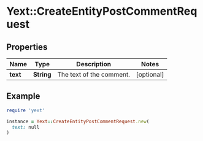 # Yext::CreateEntityPostCommentRequest

## Properties

| Name | Type | Description | Notes |
| ---- | ---- | ----------- | ----- |
| **text** | **String** | The text of the comment. | [optional] |

## Example

```ruby
require 'yext'

instance = Yext::CreateEntityPostCommentRequest.new(
  text: null
)
```

